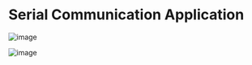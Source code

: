 # Serial Communication Application


![image](https://user-images.githubusercontent.com/103145392/209485192-ddd4724a-241e-4b70-a223-3fee2ea755a8.png)


![image](https://user-images.githubusercontent.com/103145392/209485204-84b07584-94b1-4185-a535-8a31706081a7.png)
